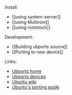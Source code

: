 Install:
* [[using system-server]]
* [[using Multirom]]
* [[using rootstock]]

Development:
* [[Building ubports source]]
* [[Porting to new device]]

Links:
* [Ubports home](https://ubports.com)
* [Ubports devices](https://devices.ubports.com)
* [Ubuntu wiki](https://wiki.ubuntu.com/Touch)
* [Ubuntu's porting guide](https://developer.ubuntu.com/en/start/ubuntu-for-devices/porting-new-device/)
